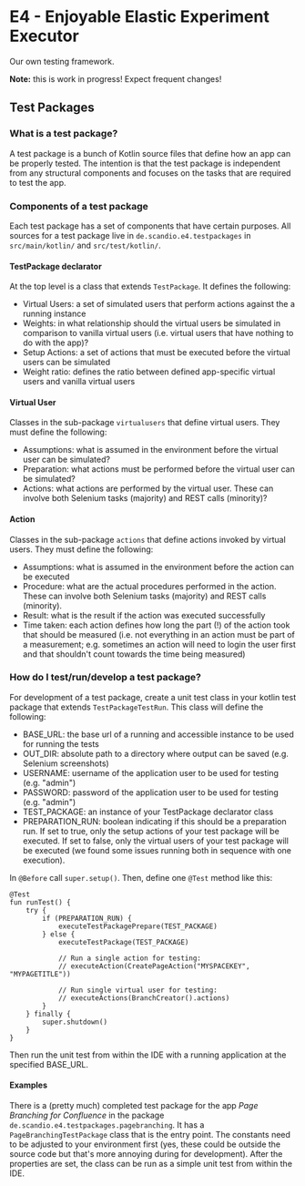 # E4 - Enjoyable Elastic Experiment Executor

Our own testing framework.

**Note:** this is work in progress! Expect frequent changes!

## Test Packages

### What is a test package?

A test package is a bunch of Kotlin source files that define how an app can be properly tested. The intention is that the test package is independent from any structural components and focuses on the tasks that are required to test the app.

### Components of a test package

Each test package has a set of components that have certain purposes. All sources for a test package live in `de.scandio.e4.testpackages` in `src/main/kotlin/` and `src/test/kotlin/`.

#### TestPackage declarator

At the top level is a class that extends `TestPackage`. It defines the following:
* Virtual Users: a set of simulated users that perform actions against the a running instance
* Weights: in what relationship should the virtual users be simulated in comparison to vanilla virtual users (i.e. virtual users that have nothing to do with the app)?
* Setup Actions: a set of actions that must be executed before the virtual users can be simulated
* Weight ratio: defines the ratio between defined app-specific virtual users and vanilla virtual users

#### Virtual User

Classes in the sub-package `virtualusers` that define virtual users. They must define the following:
* Assumptions: what is assumed in the environment before the virtual user can be simulated?
* Preparation: what actions must be performed before the virtual user can be simulated?
* Actions: what actions are performed by the virtual user. These can involve both Selenium tasks (majority) and REST calls (minority)?

#### Action

Classes in the sub-package `actions` that define actions invoked by virtual users. They must define the following:
* Assumptions: what is assumed in the environment before the action can be executed
* Procedure: what are the actual procedures performed in the action. These can involve both Selenium tasks (majority) and REST calls (minority).
* Result: what is the result if the action was executed successfully
* Time taken: each action defines how long the part (!) of the action took that should be measured (i.e. not everything in an action must be part of a measurement; e.g. sometimes an action will need to login the user first and that shouldn't count towards the time being measured)

### How do I test/run/develop a test package?

For development of a test package, create a unit test class in your kotlin test package that extends `TestPackageTestRun`. This class will define the following:
* BASE_URL: the base url of a running and accessible instance to be used for running the tests
* OUT_DIR: absolute path to a directory where output can be saved (e.g. Selenium screenshots)
* USERNAME: username of the application user to be used for testing (e.g. "admin")
* PASSWORD: password of the application user to be used for testing (e.g. "admin")
* TEST_PACKAGE: an instance of your TestPackage declarator class
* PREPARATION_RUN: boolean indicating if this should be a preparation run. If set to true, only the setup actions of your test package will be executed. If set to false, only the virtual users of your test package will be executed (we found some issues running both in sequence with one execution).

In `@Before` call `super.setup()`. Then, define one `@Test` method like this:
```
@Test
fun runTest() {
    try {
        if (PREPARATION_RUN) {
            executeTestPackagePrepare(TEST_PACKAGE)
        } else {
            executeTestPackage(TEST_PACKAGE)

            // Run a single action for testing:
            // executeAction(CreatePageAction("MYSPACEKEY", "MYPAGETITLE"))

            // Run single virtual user for testing:
            // executeActions(BranchCreator().actions)
        }
    } finally {
        super.shutdown()
    }
}
```

Then run the unit test from within the IDE with a running application at the specified BASE_URL.

#### Examples

There is a (pretty much) completed test package for the app *Page Branching for Confluence* in the package `de.scandio.e4.testpackages.pagebranching`. It has a `PageBranchingTestPackage` class that is the entry point. The constants need to be adjusted to your environment first (yes, these could be outside the source code but that's more annoying during for development). After the properties are set, the class can be run as a simple unit test from within the IDE.
